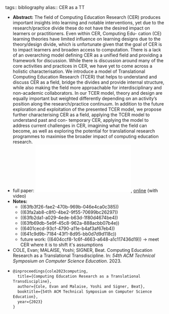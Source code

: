 tags:: bibliography
alias:: CER as a TT

- **Abstract:** The field of Computing Education Research (CER) produces important insights into learning and notable interventions, yet due to the research/practice divide these do not have the desired impact on learners or practitioners. Even within CER, Computing Edu- cation (CE) learning theories have limited influence on learning designs due to the theory/design divide, which is unfortunate given that the goal of CER is to impact learners and broaden access to computation.
  There is a lack of an overarching model defining CER as a unified field and providing a framework for discussion. While there is discussion around many of the core activities and practices in CER, we have yet to come across a holistic characterisation. We introduce a model of Translational Computing Education Research (TCER) that helps to understand and discuss CER as a field, bridge the divides and provide internal structure, while also making the field more approachable for interdisciplinary and non-academic collaborators. In our TCER model, theory and design are equally important but weighted differently depending on an activity’s position along the research/practice continuum.
  In addition to the future exploration and exploitation of the presented TCER model, we propose further characterising CER as a field, applying the TCER model to understand past and con- temporary CER, applying the model to address current challenges in CER, imagining what the field can become, as well as exploring the potential for translational research programmes to maximise the broader impact of computing education research.
- full paper: ![local copy](../assets/computing-education-research-as-a-translational-transdiscipline_1676996171116_0.pdf), [online](https://wise.vub.ac.be/publication/computing-education-research-translational-transdiscipline) (with video)
- **Notes:**
	- ((63fb3f26-fae2-470b-969b-046e4ca0c385))
	- ((63fa2ab8-c8f0-4be2-9f55-70699bc26297))
	- ((63fb2da1-a029-4ede-b63d-1f80d4674be4))
	- ((63fb69db-5e9f-45c8-962a-888acbb07b4e))
	- ((6401cecd-93cf-4790-a11e-b4af3af67eb4))
	- ((641c9d9b-7184-43f1-8d95-bb0d7d9d118c))
	- future work: ((6404ccf8-1c6f-4663-a648-a1c117436d19)) -> meet CER where it is to shift it's assumptions
- COLE, Evan; MALAISE, Yoshi; SIGNER, Beat. Computing Education Research as a Translational Transdiscipline. In: *54th ACM Technical Symposium on Computer Science Education*. 2023.
- ```
  @inproceedings{cole2023computing,
    title={Computing Education Research as a Translational Transdiscipline},
    author={Cole, Evan and Malaise, Yoshi and Signer, Beat},
    booktitle={54th ACM Technical Symposium on Computer Science Education},
    year={2023}
  }
  ```